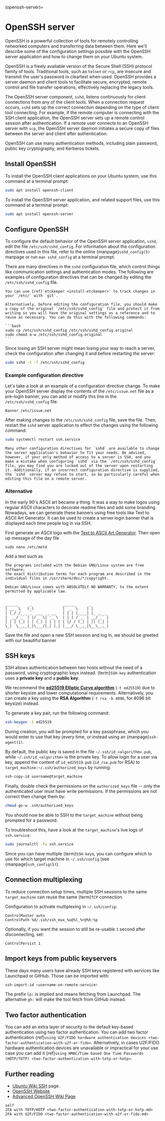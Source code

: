 (openssh-server)=

# OpenSSH server

OpenSSH is a powerful collection of tools for remotely controlling networked computers and transferring data between them. Here we'll describe some of the configuration settings possible with the OpenSSH server application and how to change them on your Ubuntu system.

OpenSSH is a freely available version of the Secure Shell (SSH) protocol family of tools. Traditional tools, such as `telnet` or `rcp`, are insecure and transmit the user's password in cleartext when used. OpenSSH provides a server daemon and client tools to facilitate secure, encrypted, remote control and file transfer operations, effectively replacing the legacy tools.

The OpenSSH server component, `sshd`, listens continuously for client connections from any of the client tools. When a connection request occurs, `sshd` sets up the correct connection depending on the type of client tool connecting. For example, if the remote computer is connecting with the SSH client application, the OpenSSH server sets up a remote control session after authentication. If a remote user connects to an OpenSSH server with `scp`, the OpenSSH server daemon initiates a secure copy of files between the server and client after authentication.

OpenSSH can use many authentication methods, including plain password, public key cryptography, and Kerberos tickets.

## Install OpenSSH

To install the OpenSSH client applications on your Ubuntu system, use this command at a terminal prompt:

```bash
sudo apt install openssh-client
```

To install the OpenSSH server application, and related support files, use this command at a terminal prompt:

```bash
sudo apt install openssh-server
```

## Configure OpenSSH

To configure the default behavior of the OpenSSH server application, `sshd`, edit the file `/etc/ssh/sshd_config`. For information about the configuration directives used in this file, refer to the online {manpage}`sshd_config(5)` manpage or run `man sshd_config` at a terminal prompt.

There are many directives in the `sshd` configuration file, which control things like communication settings and authentication modes. The following are examples of configuration directives that can be changed by editing the `/etc/ssh/sshd_config` file.

````{tip}
You can use {ref}`etckeeper <install-etckeeper>` to track changes in your `/etc/` with `git`.

Alternatively, before editing the configuration file, you should make a copy of the original `/etc/ssh/sshd_config` file and protect it from writing so you will have the original settings as a reference and to reuse as necessary. You can do this with the following commands:

```bash
sudo cp /etc/ssh/sshd_config /etc/ssh/sshd_config.original
sudo chmod a-w /etc/ssh/sshd_config.original
```
````

Since losing an SSH server might mean losing your way to reach a server, check the configuration after changing it and before restarting the server:

```bash
sudo sshd -t -f /etc/ssh/sshd_config
```

### Example configuration directive

Let's take a look at an example of a configuration directive change. To make your OpenSSH server display the contents of the `/etc/issue.net` file as a pre-login banner, you can add or modify this line in the `/etc/ssh/sshd_config` file:

```text
Banner /etc/issue.net
```

After making changes to the `/etc/ssh/sshd_config` file, save the file. Then, restart the `sshd` server application to effect the changes using the following command:

```bash
sudo systemctl restart ssh.service
```

```{warning}
Many other configuration directives for `sshd` are available to change the server application's behavior to fit your needs. Be advised, however, if your only method of access to a server is SSH, and you make a mistake when configuring `sshd` via the `/etc/ssh/sshd_config` file, you may find you are locked out of the server upon restarting it. Additionally, if an incorrect configuration directive is supplied, the `sshd` server may refuse to start, so be particularly careful when editing this file on a remote server.
```

### Alternative

In the early 90's ASCII art became a thing. It was a way to make logos using regular ASCII characters to decorate readme
files and add some branding. Nowadays, we can generate these banners using free tools like Text to ASCII Art Generator.
It can be used to create a server login banner that is displayed each time people log in via SSH.

First generate an ASCII logo with the [Text to ASCII Art Generator](http://patorjk.com/software/taag/). Then open up
message of the day file

```console
sudo nano /etc/motd
```

Add a text such as

```text
The programs included with the Debian GNU/Linux system are free software;
the exact distribution terms for each program are described in the
individual files in /usr/share/doc/*/copyright.

Debian GNU/Linux comes with ABSOLUTELY NO WARRANTY, to the extent
permitted by applicable law.


______     _              ______      _
| ___ \   (_)             |  _  \    | |
| |_/ /_ _ _  ___  _ __   | | | |__ _| |_ __ _
|  __/ _` | |/ _ \| '_ \  | | | / _` | __/ _` |
| | | (_| | | (_) | | | | | |/ / (_| | || (_| |
\_|  \__,_|_|\___/|_| |_| |___/ \__,_|\__\__,_|
```

Save the file and open a new SSH session and log in, we should be greeted with our beautiful banner

## SSH keys

SSH allows authentication between two hosts without the need of a password, using cryptographic keys instead.
{term}`SSH-key` authentication uses a **private key** and a **public key**.

We recommend the [**ed25519 Elliptic Curve algorithm**](https://ed25519.cr.yp.to/) (`-t ed25519`) due to shorter keysize and lower computational requirements.
Alternatively, you can create a key using the **RSA Algorithm** (`-t rsa -b 4096`, for 4096 bit keysize) instead.

To generate a key pair, run the following command:

```bash
ssh-keygen -t ed25519
```

During creation, you will be prompted for a key passphrase, which you would enter to use that key (every time, or instead using an {manpage}`ssh-agent(1)`.

By default, the public key is saved in the file `~/.ssh/id_<algorithm>.pub`, while `~/.ssh/id_<algorithm>` is the private key.
To allow login for a user via key, append the content of `id_ed25519.pub` (`id_rsa.pub` for RSA) to `target_machine:~/.ssh/authorized_keys` by running:

```bash
ssh-copy-id username@target_machine
```

Finally, double check the permissions on the `authorized_keys` file -- only the authenticated user must have write permissions.
If the permissions are not correct then change them by:

```bash
chmod go-w .ssh/authorized_keys
```

You should now be able to SSH to the `target_machine` without being prompted for a password.

To troubleshoot this, have a look at the `target_machine`'s live logs of `ssh.service`:

```bash
sudo journalctl -fu ssh.service
```

Since you can have multiple {term}`SSH-key`s, you can configure which to use for which target machine in `~/.ssh/config` (see {manpage}`ssh_config(5)`).



## Connection multiplexing

To reduce connection setup times, multiple SSH sessions to the same `target_machine` can reuse the same {term}`TCP` connection.

Configuration to activate multiplexing in `~/.ssh/config`:
```text
ControlMaster auto
ControlPath %d/.ssh/ssh_mux_%u@%l_%r@%h:%p
```

Optionally, if you want the session to still be re-usable `1` second after disconnecting, set:
```text
ControlPersist 1
```


## Import keys from public keyservers

These days many users have already SSH keys registered with services like Launchpad or GitHub. Those can be imported with:

```bash
ssh-import-id <username-on-remote-service>
```

The prefix `lp:` is implied and means fetching from Launchpad. The alternative `gh:` will make the tool fetch from GitHub instead.

## Two factor authentication

You can add an extra layer of security to the default key-based authentication using two factor authentication. You can add two factor authentication {ref}`using U2F/FIDO hardware authentication devices <two-factor-authentication-with-u2f-or-fido>`. Alternatively, in cases U2F/FIDO hardware authentication devices are unavailable or impractical for your use case you can add it {ref}`using HMAC/Time based One Time Passwords (HOTP/TOTP) <two-factor-authentication-with-totp-or-hotp>`.

## Further reading

- [Ubuntu Wiki SSH](https://help.ubuntu.com/community/SSH) page.
- [OpenSSH Website](http://www.openssh.org/)
- [Advanced OpenSSH Wiki Page](https://wiki.ubuntu.com/AdvancedOpenSSH)

```{toctree}
self
2FA with TOTP/HOTP <two-factor-authentication-with-totp-or-hotp.md>
2FA with U2F/FIDO <two-factor-authentication-with-u2f-or-fido.md>
```
